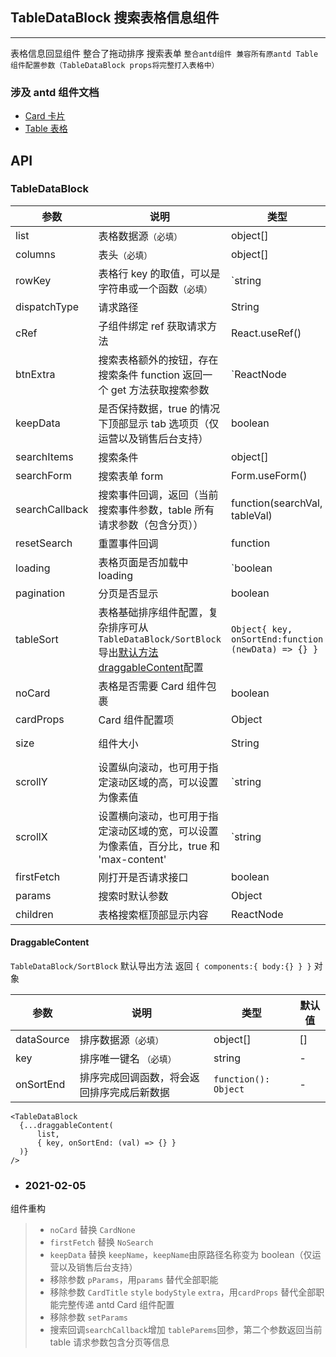 ## TableDataBlock 搜索表格信息组件

---

表格信息回显组件 整合了拖动排序 搜索表单 `整合antd组件 兼容所有原antd Table组件配置参数（TableDataBlock props将完整打入表格中）`

### 涉及 antd 组件文档

- [Card 卡片](https://ant.design/components/card-cn/)
- [Table 表格](https://ant.design/components/table-cn/)

## API

### TableDataBlock

| 参数 | 说明 | 类型 | 默认值 |
| --- | --- | --- | --- |
| list | 表格数据源`（必填）` | object[] | [] |
| columns | 表头`（必填）` | object[] | - |
| rowKey | 表格行 key 的取值，可以是字符串或一个函数`（必填）` | `string | function(record): string` | - |
| dispatchType | 请求路径 | String | - |
| cRef | 子组件绑定 ref 获取请求方法 | React.useRef() | - |
| btnExtra | 搜索表格额外的按钮，存在搜索条件 function 返回一个 get 方法获取搜索参数 | `ReactNode | function({ get: function() => nowData })` | - |
| keepData | 是否保持数据，true 的情况下顶部显示 tab 选项页（仅运营以及销售后台支持） | boolean | false |
| searchItems | 搜索条件 | object[] | - |
| searchForm | 搜索表单 form | Form.useForm() | - |
| searchCallback | 搜索事件回调，返回（当前搜索事件参数，table 所有请求参数（包含分页）） | function(searchVal, tableVal) | - |
| resetSearch | 重置事件回调 | function | - |
| loading | 表格页面是否加载中 loading | `boolean | object (更多)` | false |
| pagination | 分页是否显示 | boolean | true |
| tableSort | 表格基础排序组件配置，复杂排序可从`TableDataBlock/SortBlock`导出<a href="#DraggableContent">默认方法 draggableContent</a>配置 | `Object{ key, onSortEnd:function (newData) => {} }` | - |
| noCard | 表格是否需要 Card 组件包裹 | boolean | true |
| cardProps | Card 组件配置项 | Object | {} |
| size | 组件大小 | String | small default middle |
| scrollY | 设置纵向滚动，也可用于指定滚动区域的高，可以设置为像素值 | `string | number` | - |
| scrollX | 设置横向滚动，也可用于指定滚动区域的宽，可以设置为像素值，百分比，true 和 'max-content' | `string | number | true | max-content` | - |
| firstFetch | 刚打开是否请求接口 | boolean | true |
| params | 搜索时默认参数 | Object | {} |
| children | 表格搜索框顶部显示内容 | ReactNode | - |

<span id="DraggableContent"><h4>DraggableContent</h4></span>

`TableDataBlock/SortBlock` 默认导出方法 返回 `{ components:{ body:{} } }` 对象

| 参数       | 说明                                       | 类型                 | 默认值 |
| ---------- | ------------------------------------------ | -------------------- | ------ |
| dataSource | 排序数据源`（必填）`                       | object[]             | []     |
| key        | 排序唯一键名 `（必填）`                    | string               | -      |
| onSortEnd  | 排序完成回调函数，将会返回排序完成后新数据 | `function(): Object` | -      |

```
<TableDataBlock
  {...draggableContent(
      list,
      { key, onSortEnd: (val) => {} }
  )}
/>
```

- ### 2021-02-05

组件重构

> - `noCard` 替换 `CardNone`
> - `firstFetch` 替换 `NoSearch`
> - `keepData` 替换 `keepName`，`keepName`由原路径名称变为 boolean（仅运营以及销售后台支持）
> - 移除参数 `pParams`，用`params` 替代全部职能
> - 移除参数 `CardTitle` `style` `bodyStyle` `extra`，用`cardProps` 替代全部职能完整传递 antd Card 组件配置
> - 移除参数 `setParams`
> - 搜索回调`searchCallback`增加 `tableParems`回参，第二个参数返回当前 table 请求参数包含分页等信息
